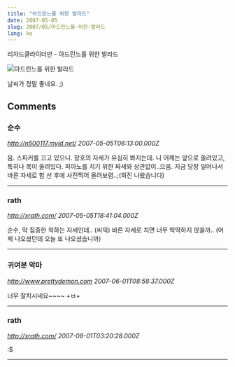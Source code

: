 ```yaml
---
title: "아드린느를 위한 발라드"
date: 2007-05-05
slug: 2007/05/아드린느를-위한-발라드
lang: ko
---
```


리차드클라이더만 - 아드린느를 위한 발라드 

![아드린느를 위한 발라드](/img/rath_piano_20070505.jpg)

날씨가 정말 좋네요. ;)

## Comments

### 순수
*http://n500117.myid.net/*
*2007-05-05T06:13:00.000Z*

음. 스피커를 끄고 있으니. 장호의 자세가 유심히 봐지는데. 니 어깨는 앞으로 쏠려있고, 특히나 목이 쏠려있다. 피아노를 치기 위한 짜세와 상관없이..으음. 지금 당장 일어나서 바른 자세로 함 선 후에 사진찍어 올려보렴..;(회진 나왔습니다)

---

### rath
*http://xrath.com/*
*2007-05-05T18:41:04.000Z*

순수, 막 집중한 척하는 자세인데.. (씨익) 바른 자세로 치면 너무 딱딱하지 않을까.. (어제 나오셨던데 오늘 또 나오셨습니까)

---

### 귀여분 악마
*http://www.prettydemon.com*
*2007-06-01T08:58:37.000Z*

너무 잘치시네요~~~~ +ㅂ+

---

### rath
*http://xrath.com/*
*2007-08-01T03:20:28.000Z*

:$

---
